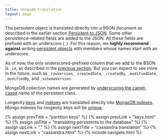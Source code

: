 ```yaml
---
title: mongodb translation
layout: page
---
```


The persistent object is translated directly into a BSON document as
described in the earlier section [Persistent to JSON](json.html). Some
other persistence-related fields are added to the JSON. All these
fields are prefixed with an underscore (`_`). For this reason, we
**highly recommend against** writing [persistent
objects](../persistent) with members whose names start with an
underscore.

As of now, the only underscored-prefixed column that we add to the
BSON is `_id`, as described in the [previous section](keys.html). But
you can expect to see more in the future, such as `_rowVersion`,
`_createdDate`, `_createdBy`, `_modifiedDate`, `_modifiedBy`, and
`_schemaVersion`.

MongoDB collection names are generated by [underscoring the
camel-cased](http://longevityframework.github.io/longevity/scaladocs/emblem-latest/index.html#emblem.stringUtil$@camelToUnderscore(name:String):String)
name of the persistent class.

Longevity [keys](../ptype/keys.html) and
[indexes](../ptype/indexes.html) are translated directly into [MongoDB
indexes](https://docs.mongodb.com/manual/indexes/). Mongo indexes for
longevity keys will be
[unique](https://docs.mongodb.com/manual/core/index-unique/).

{% assign prevTitle = "partition keys" %}
{% assign prevLink = "keys.html" %}
{% assign upTitle = "translating persistents to the database" %}
{% assign upLink = "." %}
{% assign nextTitle = "cassandra translation" %}
{% assign nextLink = "cassandra.html" %}
{% include navigate.html %}

